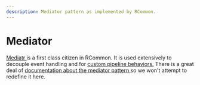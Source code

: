 ```yaml
---
description: Mediator pattern as implemented by RCommon.
---
```


# Mediator

[Mediatr ](https://github.com/jbogard/MediatR)is a first class citizen in RCommon. It is used extensively to decouple event handling and for [custom pipeline behaviors.](broken-reference) There is a great deal of [documentation about the mediator pattern ](https://github.com/jbogard/MediatR/wiki)so we won't attempt to redefine it here.&#x20;
